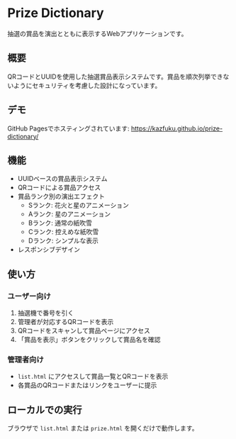 # Prize Dictionary

抽選の賞品を演出とともに表示するWebアプリケーションです。

## 概要

QRコードとUUIDを使用した抽選賞品表示システムです。賞品を順次列挙できないようにセキュリティを考慮した設計になっています。

## デモ

GitHub Pagesでホスティングされています:
https://kazfuku.github.io/prize-dictionary/

## 機能

- UUIDベースの賞品表示システム
- QRコードによる賞品アクセス
- 賞品ランク別の演出エフェクト
  - Sランク: 花火と星のアニメーション
  - Aランク: 星のアニメーション
  - Bランク: 通常の紙吹雪
  - Cランク: 控えめな紙吹雪
  - Dランク: シンプルな表示
- レスポンシブデザイン

## 使い方

### ユーザー向け
1. 抽選機で番号を引く
2. 管理者が対応するQRコードを表示
3. QRコードをスキャンして賞品ページにアクセス
4. 「賞品を表示」ボタンをクリックして賞品名を確認

### 管理者向け
- `list.html` にアクセスして賞品一覧とQRコードを表示
- 各賞品のQRコードまたはリンクをユーザーに提示

## ローカルでの実行

ブラウザで `list.html` または `prize.html` を開くだけで動作します。
